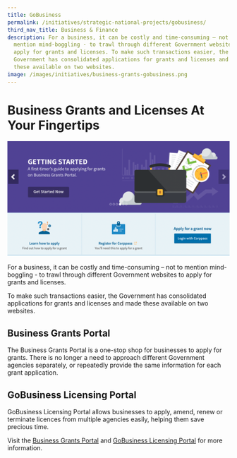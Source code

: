 ```yaml
---
title: GoBusiness
permalink: /initiatives/strategic-national-projects/gobusiness/
third_nav_title: Business & Finance
description: For a business, it can be costly and time-consuming – not to
  mention mind-boggling - to trawl through different Government websites to
  apply for grants and licenses. To make such transactions easier, the
  Government has consolidated applications for grants and licenses and made
  these available on two websites.
image: /images/initiatives/business-grants-gobusiness.png
---
```

# Business Grants and Licenses At Your Fingertips
![business grants portal](/images/initiatives/business-grants-gobusiness.png)
  
For a business, it can be costly and time-consuming – not to mention mind-boggling - to trawl through different Government websites to apply for grants and licenses.

To make such transactions easier, the Government has consolidated applications for grants and licenses and made these available on two websites.

## Business Grants Portal

The Business Grants Portal is a one-stop shop for businesses to apply for grants. There is no longer a need to approach different Government agencies separately, or repeatedly provide the same information for each grant application.

## GoBusiness Licensing Portal

GoBusiness Licensing Portal allows businesses to apply, amend, renew or terminate licences from multiple agencies easily, helping them save precious time.

Visit the <a href="https://www.gobusiness.gov.sg/business-grants-portal/" target="_blank">Business Grants Portal</a> and <a href="https://www.gobusiness.gov.sg/licences/" target="_blank">GoBusiness Licensing Portal</a> for more information.